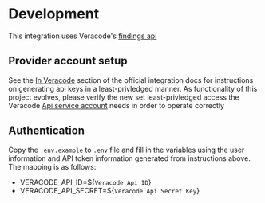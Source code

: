 # Development

This integration uses Veracode's
[findings api](https://docs.veracode.com/r/c_findings_v2_intro)

## Provider account setup

See the
[In Veracode](https://github.com/JupiterOne/graph-veracode-v2/blob/main/docs/jupiterone.md#in-veracode)
section of the official integration docs for instructions on generating api keys
in a least-privledged manner. As functionality of this project evolves, please
verify the new set least-privledged access the Veracode
[Api service account](https://docs.veracode.com/r/c_about_veracode_accounts)
needs in order to operate correctly

## Authentication

Copy the `.env.example` to `.env` file and fill in the variables using the user
information and API token information generated from instructions above. The
mapping is as follows:

- VERACODE_API_ID=${`Veracode Api ID`}
- VERACODE_API_SECRET=${`Veracode Api Secret Key`}
